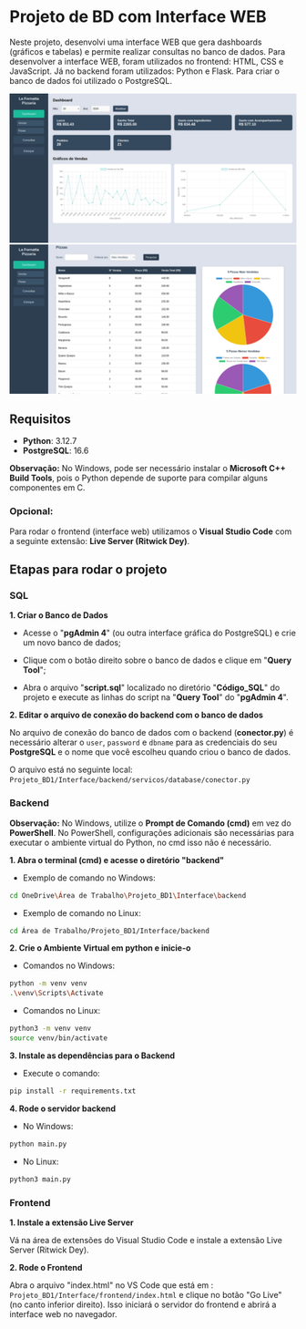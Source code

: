 # Projeto de BD com Interface WEB
Neste projeto, desenvolvi uma interface WEB que gera dashboards (gráficos e tabelas) e permite realizar consultas no banco de dados. Para desenvolver a interface WEB, foram utilizados no frontend: HTML, CSS e JavaScript. Já no backend foram utilizados: Python e Flask. Para criar o banco de dados foi utilizado o PostgreSQL.

![Imagem 1](Imagens/dashboard1.jpeg)
![Imagem 2](Imagens/dashboard2.jpeg)

## Requisitos
- **Python**: 3.12.7
- **PostgreSQL**: 16.6


**Observação:** No Windows, pode ser necessário instalar o **Microsoft C++ Build Tools**, pois o Python depende de suporte para compilar alguns componentes em C.

### Opcional:
Para rodar o frontend (interface web) utilizamos o **Visual Studio Code** com a seguinte extensão: **Live Server (Ritwick Dey)**.

## Etapas para rodar o projeto

### SQL

**1. Criar o Banco de Dados** 

- Acesse o "**pgAdmin 4**" (ou outra interface gráfica do PostgreSQL) e crie um novo banco de dados;

- Clique com o botão direito sobre o banco de dados e clique em "**Query Tool**";

- Abra o arquivo "**script.sql**" localizado no diretório "**Código_SQL**" do projeto e execute as linhas do script na "**Query Tool**" do "**pgAdmin 4**".

**2. Editar o arquivo de conexão do backend com o banco de dados** 

No arquivo de conexão do banco de dados com o backend (**conector.py**) é necessário alterar o `user`, `password` e `dbname` para as credenciais do seu **PostgreSQL** e o nome que você escolheu quando criou o banco de dados.

O arquivo está no seguinte local: `Projeto_BD1/Interface/backend/servicos/database/conector.py`

### Backend
**Observação:** No Windows, utilize o **Prompt de Comando (cmd)** em vez do **PowerShell**. No PowerShell, configurações adicionais são necessárias para executar o ambiente virtual do Python, no cmd isso não é necessário.

**1. Abra o terminal (cmd) e acesse o diretório "backend"**

- Exemplo de comando no Windows:

```bash
cd OneDrive\Área de Trabalho\Projeto_BD1\Interface\backend
```

- Exemplo de comando no Linux:

```bash
cd Área de Trabalho/Projeto_BD1/Interface/backend
```

**2. Crie o Ambiente Virtual em python e inicie-o**

- Comandos no Windows:

```bash
python -m venv venv
.\venv\Scripts\Activate
```

- Comandos no Linux:

```bash
python3 -m venv venv
source venv/bin/activate
```

**3. Instale as dependências para o Backend**

- Execute o comando: 

```bash
pip install -r requirements.txt
```

**4. Rode o servidor backend**

- No Windows:

```bash
python main.py
```

- No Linux:

```bash
python3 main.py
```

### Frontend
**1. Instale a extensão Live Server** 

Vá na área de extensões do Visual Studio Code e instale a extensão Live Server (Ritwick Dey).

**2. Rode o Frontend**

Abra o arquivo "index.html" no VS Code que está em : `Projeto_BD1/Interface/frontend/index.html` e clique no botão "Go Live" (no canto inferior direito). Isso iniciará o servidor do frontend e abrirá a interface web no navegador.